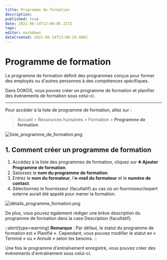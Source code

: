 ```yaml
---
title: Programme de formation
description: 
published: true
date: 2021-06-14T13:09:05.327Z
tags: 
editor: markdown
dateCreated: 2021-06-14T13:08:29.489Z
---
```


# Programme de formation

Le programme de formation définit des programmes conçus pour former des employés ou d'autres personnes à des compétences spécifiques.

Dans DOKOS, vous pouvez créer un programme de formation et planifier des événements de formation sous celui-ci.

---

Pour accéder à la liste de programme de formation, allez sur :

> Accueil > Ressources humaines > Formation > **Programme de formation**

![liste_programme_de_formation.png](/humains-ressources/training-program/liste_programme_de_formation.png)

## 1. Comment créer un programme de formation

1. Accédez à la liste des programmes de formation, cliquez sur **:heavy_plus_sign: Ajouter Programme de formation**.
2. Saisissez le **nom du programme de formation**.
3. Entrez le **nom du formateur**, l'**e-mail du formateur** et le **numéro de contact**.
4. Sélectionnez le fournisseur (facultatif) au cas où un fournisseur/expert externe aurait été appelé pour mener la formation.

![détails_programme_formation.png](/humains-ressources/training-program/détails_programme_formation.png)

De plus, vous pouvez également rédiger une brève description du programme de formation dans la case Description (facultatif).

::alert{type=warning}
**Remarque** : Par défaut, le statut du programme de formation est « Planifié ». Cependant, vous pouvez modifier le statut en « Terminé » ou « Annulé » selon les besoins.
::

Une fois le programme d'entraînement enregistré, vous pouvez créer des événements d'entraînement sous celui-ci.